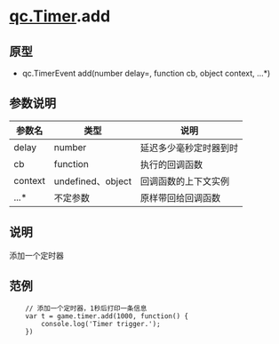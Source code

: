 # [qc.Timer](README.md).add

## 原型
* qc.TimerEvent add(number delay=, function cb, object context, ...*)

## 参数说明
| 参数名 | 类型 | 说明 |
| ------------- | ------------- | -------------|
| delay | number | 延迟多少毫秒定时器到时 |
| cb | function | 执行的回调函数 |
| context | undefined、object | 回调函数的上下文实例 |
| ...* | 不定参数 | 原样带回给回调函数 |

## 说明
添加一个定时器

## 范例
````
	// 添加一个定时器，1秒后打印一条信息
	var t = game.timer.add(1000, function() {
		console.log('Timer trigger.');
	})
````
